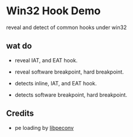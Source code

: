 # Win32 Hook Demo
reveal and detect of common hooks under win32

## wat do
- reveal IAT, and EAT hook.

- reveal software breakpoint, hard breakpoint.

- detects inline, IAT, and EAT hook.

- detects software breakpoint, hard breakpoint.

## Credits
- pe loading by [libpeconv](https://github.com/hasherezade/libpeconv)
